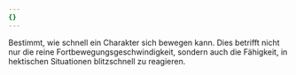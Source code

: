 ```yaml
---
{}
---
```

Bestimmt, wie schnell ein Charakter sich bewegen kann. Dies betrifft nicht nur die reine Fortbewegungsgeschwindigkeit, sondern auch die Fähigkeit, in hektischen Situationen blitzschnell zu reagieren.